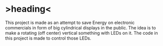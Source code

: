 # >heading<
This project is made as an attempt to save Energy on electronic commercials in form of big cylindrical displays in the public.
The idea is to make a rotating (off center) vertical something with LEDs on it. The code in this project is made to control those LEDs.
